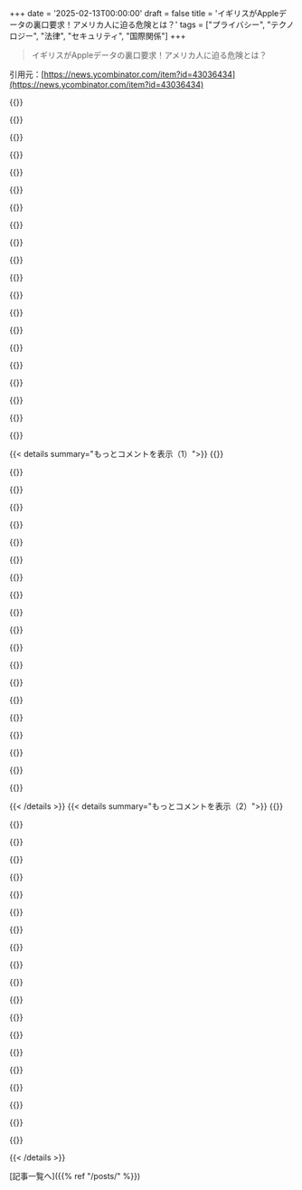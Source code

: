 +++
date = '2025-02-13T00:00:00'
draft = false
title = 'イギリスがAppleデータの裏口要求！アメリカ人に迫る危険とは？'
tags = ["プライバシー", "テクノロジー", "法律", "セキュリティ", "国際関係"]
+++

> イギリスがAppleデータの裏口要求！アメリカ人に迫る危険とは？

引用元：[https://news.ycombinator.com/item?id=43036434](https://news.ycombinator.com/item?id=43036434)

{{<matomeQuote body="イギリスのやり方は明らかに行き過ぎだと思う。イギリス以外の国に住んでいるなら、この問題はみんなに関わるリスクだよ。イギリス政府が自国の土壌に足を踏み入れたことがない人間のハードウェアにもバックドアが必要だと思っているんだ。大規模監視はみんなにとって脅威だが、これは暗号化に対するバックドアの要求で、全てに対して適用される。これは権限の大きな過剰行使だ。" userName="Shank" createdAt="2025-02-13T15:19:18" color="#ff5733">}}

{{<matomeQuote body="この件についてのBBCの報道があるよ：<https://www.bbc.co.uk/news/articles/c20g288yldko>。AppleのE2EE技術を使ったADPで保存されたコンテンツにはバックドアが必要になる。iOSへのバックドアは大規模な攻撃対象になっちゃうから、これらの規制は本当に滑稽だ。悪人は簡単にそれを回避できるから、無実の人がデータを盗まれ、ターゲットにされている人はまったく影響を受けないというおかしな状況がある。" userName="kitd" createdAt="2025-02-13T16:26:14" color="#ff5c5c">}}

{{<matomeQuote body="これは考えの犯罪を信じる政府だ。彼らは、政府が気に入らないメッセージを友達に送ったり、違法なミームを持っていることで逮捕するだろう。もし1984年の前提があったとしたら、こんな感じだ。" userName="wonderwonder" createdAt="2025-02-13T17:12:52" color="">}}

{{<matomeQuote body="私もイギリス政府のサイバーセキュリティやテロ対策の姿勢には全く賛同できない。実際、イギリスの市民として、多くの政策に対して反対運動をしてきた。ただ、ここでよく見られる”考えの警察”や”ミームを投稿して逮捕される”というコメントはナンセンスなミームだと思う。実際に逮捕されたのは暴動を煽った人たちで、アメリカでのキャピトルヒルの騒動に関しても、組織に関与した人が逮捕されている。" userName="hnlmorg" createdAt="2025-02-13T17:21:26" color="#ff5733">}}

{{<matomeQuote body="完全に合法な反王室のプロパガンダで逮捕された人がいるし、何も書かれてない紙での抗議で逮捕されそうになった人もいるから、同意できない。" userName="impossiblefork" createdAt="2025-02-13T18:58:25" color="">}}

{{<matomeQuote body=">この議論にあるようなイギリスがオーウェル的な警察国家になったという wild claims。<br>確かにその方向に進んでいる気がする。自由の少ない開発国や同盟国の中でも特にそう感じる。" userName="kennysoona" createdAt="2025-02-14T04:08:36" color="">}}

{{<matomeQuote body="どの国もその方向に進んでいるね。今の政治の流れだから、不満はあるけど、イギリスだけに責任を問うことはできない。" userName="hnlmorg" createdAt="2025-02-14T08:25:39" color="">}}

{{<matomeQuote body="イギリスがその点でリードしているように感じるね。オーストラリアも候補だけど、例えばイギリスは暗号化ボリュームのパスワードを忘れた人を投獄できるというおぞましい法律を導入したのはかれこれ十年以上前のことだよ。" userName="kennysoona" createdAt="2025-02-14T08:29:25" color="#45d325">}}

{{<matomeQuote body="法自体があるのはちょっと問題だよね。それに、Charlesの戴冠式での抗議者たちも結構あからさまだったし、警察がツイートで出動する例が多いのも気になる。" userName="kennysoona" createdAt="2025-02-14T09:04:33" color="">}}

{{<matomeQuote body="いろいろ問題があるよね。だけど、過度な誇張にはイライラしてるんだ。それに、ニュースをTwitterで得る人も多くて、特定のイメージを作り上げてるアカウントが多いんだ。UKに行ったことある？HNを読んで得られる印象は住んでいる人にとっては全く別物だよ。" userName="foldr" createdAt="2025-02-14T09:44:26" color="">}}

{{<matomeQuote body="誇張があるのは同意だし、UKが他の国より進んでいるように思う。> UKに行ったことある？HNを読むだけでは住んでる人には理解できないかも。スコットランドに住んでたし、ロンドンにもよく行くけど、普通の国だと思う。でも、急に変わることもあるよね。ツイートで警察が来るのは確かによくあるし心配だ。" userName="kennysoona" createdAt="2025-02-14T10:27:25" color="#ff5733">}}

{{<matomeQuote body="そういうけど、アメリカでも同じようなことが起きてるから、UKが特別進んでるわけじゃないと思う。でも、ロンドンの監視カメラは進んでるし、逆に妊娠中絶や性のアイデンティティについてはずいぶんオープンだと思うよ。UKの法律はMuskのツイートだけじゃ決まらないし。" userName="hnlmorg" createdAt="2025-02-14T10:48:22" color="#ff33a1">}}

{{<matomeQuote body="> 警察がツイートに対して思考警察みたいに行動することには同意できないね。抗議者が逮捕された例は見せたけど、ツイートに対する警察の行動の例は示せないと思う。> オープンマインドについて言ったけど、考え方の強制があるんじゃないかな。私はトランスだけど、警察が人の家に行くのは賛成できないね。" userName="kennysoona" createdAt="2025-02-14T11:19:23" color="#785bff">}}

{{<matomeQuote body="> その例を他で見せたことがあるけど、これと同じ程度のものは見せられないと思うよ。> 強制された考えではないと言ってるけど、逆にUKでもトランスジェンダーを非難する声が多いこともあるし。" userName="hnlmorg" createdAt="2025-02-15T09:26:01" color="">}}

{{<matomeQuote body="> 他の例を見せてくれない？同じようなことはUKで起こってるとは思えない。> じゃあなんで誤った考えを持つと警察が出動するんだ？" userName="kennysoona" createdAt="2025-02-15T09:42:01" color="">}}

{{<matomeQuote body="そんな風に誰かがツイートするたびに警察が来るなんて言ってるわけじゃないよ。ただ、ツイートのことで警察が来てる案例が結構あるのは確か。それは他の先進国では見られないほど多いと思う。20回でも大きな問題で、実際はその数はもっと多いと思う。" userName="kennysoona" createdAt="2025-02-14T11:16:21" color="">}}

{{<matomeQuote body="20回って具体的に何があったの？客観的な言葉で説明して、感情的な言葉は使わなくていいから。" userName="foldr" createdAt="2025-02-14T11:45:48" color="">}}

{{<matomeQuote body="UKでは法を破らないツイートをした人が警察に呼び出されてる。多くは性別アイデンティティに関するもので、直接的に攻撃的でもないのに警察が出てくるのは驚くよ。" userName="kennysoona" createdAt="2025-02-14T12:24:20" color="#ff33a1">}}

{{<matomeQuote body=">この２０って数字をどうやって出したのかってのが全然不明。(中略)すぐに調べればわかるよ。これは例の一つだし、記事元がDMでも関係ない。>警察が意見を持つ人に来るってのが問題なんだよ。ツイートは警察本部で見えてたし、警察を送るのは脅しに感じる。" userName="kennysoona" createdAt="2025-02-14T13:21:37" color="">}}

{{<matomeQuote body="UK政府の要望には完全に反対だけど、技術者は安全な暗号を選ぶことができるんだ。でも大多数の犯罪者はあんまり頭が良くないから、このバックドアはほとんどの人に効くだろうけど...それでもプライバシーの観点からも悪いアイデアだし、将来的に利用されるリスクもあるから問題だよ。" userName="swores" createdAt="2025-02-13T16:38:38" color="#785bff">}}

{{< details summary="もっとコメントを表示（1）">}}
{{<matomeQuote body="国の境内でバックドアを要求するのは絶対に受け入れられない。兵器的な行動として、国の境内でこんな要求をするなんて大きな越権行為だ。" userName="JoshTriplett" createdAt="2025-02-13T15:28:50" color="">}}

{{<matomeQuote body="数年前にオーストラリアで同じような法律が通った。オーストラリアの法律機関は企業にバックドアを導入させられる。これが経済に影響を及ぼすまで、他の国も同じような法律を作るだろう。" userName="jeroenhd" createdAt="2025-02-13T15:32:36" color="">}}

{{<matomeQuote body="それはどうやって知るの？アメリカも企業にバックドアを加えさせるプロセスがあるし、もしかするとアメリカがアクセスを求めていてそれを五眼同盟を通じて実現してる可能性も。" userName="nickslaughter02" createdAt="2025-02-13T16:20:28" color="">}}

{{<matomeQuote body="アメリカの憲法では強制労働と強制的言論は禁止されている。Appleは数年前にFBIからの要求に対してこの論点で勝ったが、最近はどうなのか。" userName="quesera" createdAt="2025-02-13T17:17:29" color="">}}

{{<matomeQuote body="アメリカはIntel MEソフトウェアを通じてほとんどのラップトップにバックドアを持ってる。PRISMを使って主要なSaaSでも同様だし、スノーデンの暴露からもわかるように、知られていないバックドアが存在する可能性が高い。" userName="BiteCode_dev" createdAt="2025-02-13T17:21:21" color="#ff5733">}}

{{<matomeQuote body=">Appleにバックドアがある可能性が高いって繰り返されるけど、PRISMが自主的に協力したプログラムだと思われてるのは間違いだ。PRISMはアメリカが何でもデータを押収してたもので、参加してた企業は被害者であって参加者ではない。" userName="quesera" createdAt="2025-02-13T17:43:16" color="#45d325">}}

{{<matomeQuote body="そうだね。アメリカが海外から市民を監視したいとき、最初に行く国はどこだろうね？おそらく、他の方法で彼らを監視している国だろうね。" userName="matt-p" createdAt="2025-02-13T16:41:18" color="">}}

{{<matomeQuote body="これをずっと言ってるけど、誰も信じてくれない。プライバシーの話を企業に集中させるから、政府がこれを利用してるんだ。個人的には、企業からのプライバシーはそんなに大事じゃないけど、政府からのプライバシーは超重要。" userName="Nifty3929" createdAt="2025-02-13T18:13:00" color="#ff5733">}}

{{<matomeQuote body="＞あなたは言った。それが真実。悪い政府の手にデータを渡さないようにするなら、企業にも渡さないようにする必要がある。" userName="amelius" createdAt="2025-02-13T18:21:30" color="#ff5c5c">}}

{{<matomeQuote body="ありがとう。政府の規制が企業よりも厳しくなると、企業がそれを利用してすぐにビジネスを始めるだけだよね。" userName="schiffern" createdAt="2025-02-13T19:03:00" color="">}}

{{<matomeQuote body="公平に言うと、Appleはユーザーのデータを手元におかないように頑張ってるみたいだよ。" userName="Angostura" createdAt="2025-02-13T20:30:55" color="">}}

{{<matomeQuote body="ほとんどのユーザーの危険要因は、物をなくしたり、自分でバカなことをしたりすることだと思う。Appleにはその辺を直してほしい。Appleはこれを分かっていて、たいていの市場には有能なサポートがあるから。" userName="Terretta" createdAt="2025-02-14T02:51:04" color="">}}

{{<matomeQuote body="一方で、デフォルトでE2Eを使わない理由もわかる。多くのユーザーにとってデータの復旧が難しくなるし、お客さんが困る原因にもなる。でも、もしデフォルトでそれを使わないなら、ユーザーにそのオプションをもっとはっきり示すべきだよね。今の状態は誤解を招く。" userName="HelloImSteven" createdAt="2025-02-13T22:30:16" color="#ff33a1">}}

{{<matomeQuote body="それが企業が最悪なことをするわけじゃないよ。企業が最悪なことをするなら、個人情報を売ったり、重要な機能を独占して搾取したり、独占した重要なユーティリティからブロックされたりすることだ。両方に注目する必要がある。" userName="binarymax" createdAt="2025-02-13T18:22:09" color="#38d3d3">}}

{{<matomeQuote body="会社の中にいるストーカーがプライベート情報にアクセスできるってのは、テクニカルなミスや情報が漏れたりする一般的なプライバシーの脅威だよね。ストーカーが警察官なのも悪いけど、アパートの鍵管理会社とか、他の非政府の会社でのストーカーも同じくらいヤバいよ。" userName="rendaw" createdAt="2025-02-14T06:02:49" color="#38d3d3">}}

{{<matomeQuote body="こういう事例の具体例ってあるの？ちょっと無理がある気がする。でも一方で、UKで人種差別的なDMを送った人が逮捕された例はあるよね。" userName="Fernicia" createdAt="2025-02-13T20:08:14" color="">}}

{{<matomeQuote body="これが思い浮かんだ例だね：<br>https://www.theguardian.com/technology/2022/aug/22/google-cs...<br>Googleアカウントを持ってないのは大した問題じゃないけど、みんながそのサービスに依存してるから、結構な事故だと思う。" userName="biesnecker" createdAt="2025-02-13T20:24:43" color="">}}

{{<matomeQuote body="政府は投票で責任を持たせられるけど、AppleやAmazon、Alphabetにはコントロールできない。政府が私を牢獄に入れようとしたら法廷で訴えることはできるけど、Googleに対しては訴えられない。彼らは選挙で選ばれたわけでもなく、制御もできない存在だから。" userName="ta1243" createdAt="2025-02-13T19:12:01" color="#ff5c5c">}}

{{<matomeQuote body="電話を持ってないから安全だと思ってるかもしれないけど、実はメタは影であなたの位置を把握してるし、他の会社も同じようにデータを集めてる。この個人主義的思考は破綻してるよ。" userName="ta1243" createdAt="2025-02-13T19:24:13" color="">}}

{{<matomeQuote body="> 私の家族の系図を政府が持ってない<br>実際には持ってるよ。親の情報が出生証明書に載ってるから、それだけでもそうだし、結婚証明書や名前変更の書類も出してる。DNAの情報も少しは持ってるんじゃないかな。" userName="itishappy" createdAt="2025-02-13T19:43:46" color="">}}


{{< /details >}}
{{< details summary="もっとコメントを表示（2）">}}
{{<matomeQuote body="政府が23andmeやAncestryの遺伝子データベースにアクセスしてないと思ってる？GmailやiCloud、Gmapsの位置情報もそうだし、企業と政府、どちらがプライバシーの侵害がひどいか決めるのは難しいよね。すべてを知ってるのは必要なことだけに制限したい。" userName="danielbln" createdAt="2025-02-13T19:37:52" color="#38d3d3">}}

{{<matomeQuote body="データベースを設置する際にギャグオーダーが入るまで、そのことに関しては両方の組織、プライベート企業と政府、を責任を持たせる必要があるよ。" userName="danielbln" createdAt="2025-02-14T13:22:08" color="">}}

{{<matomeQuote body="無理だよ。カリフォルニアみたいに3943万人が住んでる州は、人口538486人のワイオミング州と同じだけの上院議員がいる。ディストリクト改編や選挙人団の存在もあるし、集団の一部としての投票は人民の意思を反映してない。" userName="scarface_74" createdAt="2025-02-13T19:38:15" color="">}}

{{<matomeQuote body="市民は上院ではなく、下院で代表されてる。だからカリフォルニアは52人の代表がいて、ワイオミングは1人。上院は州そのものを代表しているから、各州2人の上院議員がいる。この上院と下院の違いの誤解は終わらせるべきだね。" userName="slillibri" createdAt="2025-02-13T20:11:50" color="#38d3d3">}}

{{<matomeQuote body="カリフォルニアは代表数が52倍なのに対して人口は80倍だ。そのギャップが、下院のサイズ制限を緩和すべき理由だよ。" userName="jwkpiano1" createdAt="2025-02-13T20:48:28" color="">}}

{{<matomeQuote body="上院がなければアメリカ合衆国の形成はもっと時間がかかっただろう。上院が州議会によって選ばれていた時は、公共の圧力とは別のグループに恵まれていたんだ。" userName="devilbunny" createdAt="2025-02-13T20:38:03" color="">}}

{{<matomeQuote body="＞企業がやる最悪のことは（政府にデータを渡すこと以外では）あなたに何かを売ることだ。それは怖くない。政府はあなたが反抗的な行動をすると投獄する可能性がある。" userName="rdtsc" createdAt="2025-02-13T18:28:04" color="">}}

{{<matomeQuote body="民主主義では政府は選挙の結果だけど、必ずしも多数派を代表するわけではない。このため、個人の権利を重視する文化が必要だ。" userName="bad_user" createdAt="2025-02-13T20:07:23" color="#ff33a1">}}

{{<matomeQuote body="企業はあなたの仕事を盗むこともあるから、政府よりもはるかに危険だ。私の政府は私のコンピューターの中身を気にしないけど、企業は全てを利用しようとする。" userName="impossiblefork" createdAt="2025-02-13T18:46:13" color="">}}

{{<matomeQuote body="政府に反対の意見を言ったり、抗議活動を試みるとどうなるかを考えてみて。実際には、テキサスで中絶のために州を出る手助けを頼む女性はもっと心配すべきだ。" userName="scarface_74" createdAt="2025-02-13T19:39:26" color="#38d3d3">}}

{{<matomeQuote body="Googleは全く根拠のない理由であなたのデジタルアイデンティティを消すことができる。特に、彼らのシステムに依存している人は多いから。" userName="jasonjayr" createdAt="2025-02-13T19:54:15" color="#785bff">}}

{{<matomeQuote body="はい、でも私の政府は私が抗議活動をしても気にしないだろう。実際、警察が来ることは稀かもしれない。" userName="impossiblefork" createdAt="2025-02-13T22:48:54" color="">}}

{{<matomeQuote body="あなたは警察に何をするかを管理できてると思う？大都市では、民間政府が警察を怒らせることはできない。" userName="scarface_74" createdAt="2025-02-13T23:01:47" color="">}}

{{<matomeQuote body="Appleは、年に7万以上のユーザーアカウントのデータをアメリカ政府に令状なしで提供している。Appleが知っている情報は、FBIも知ることができる。" userName="sneak" createdAt="2025-02-13T19:25:57" color="#785bff">}}

{{<matomeQuote body="正直なところ、技術会社は裁判所の命令や召喚状があれば、購読者のメタデータ（例えば請求先住所や本名）を提供するんだ。でも、実際のユーザーデータ（例えばボイスメール）は令状がないと提供しないよ。最近何か変わったのかな？ それとも、法執行とは異なる情報収集のことを言ってる？" userName="singleshot_" createdAt="2025-02-13T20:18:23" color="#785bff">}}

{{<matomeQuote body="これは間違ってるよ。FAA702の収集ではフルコンテンツが得られるんだ。これはEdward Snowdenによって明らかにされたことで、内部コーダ名はPRISMだよ。外国の情報収集と国内の法執行の境界はもはや存在しない。だから、平行構築が今日一般的なんだ。" userName="sneak" createdAt="2025-02-13T20:23:13" color="#ff5c5c">}}

{{<matomeQuote body="Appleの透明性報告書を見てみて。FISA（FAA702、別名Prism）のセクションを調べてみて。Snowdenのスライドによると、これ（FAA702の収集）はアメリカのスパイが最も多く使う収集方法だよ。彼らは、数クリックで国内のほぼすべてのカメラロールやiMessageを読めるんだ。" userName="sneak" createdAt="2025-02-13T19:45:42" color="#ff5733">}}

{{<matomeQuote body="iMessageのe2eeってのは意味がないんだ。iCloudバックアップのe2eeはオプトインで、約0%のAppleのユーザーがそれをオンにしているから、実質的には非e2eeなんだ。iMessageのアクセスデータは非e2eeのiCloudバックアップに保存されてる。このせいで、iMessageのe2eeは無意味になってる。全てのiMessageがAppleに非e2eeでバックアップされちゃうんだ。" userName="sneak" createdAt="2025-02-14T08:07:58" color="#45d325">}}

{{<matomeQuote body=">プライバシーの会話を企業に集中させるんだ<br>政府に焦点を当てよう。政府はクッキーで私を追跡したり、クラウドサービスを提供したり、広告で追跡したりしてるの？<br>申し訳ないけど、私たちはプライバシーが失われていく元に関して話すべきだと思う。実際、企業がプライバシーを国家レベルで提示させたがっている方が、彼らのブランドについては少し簡単に主張できるかもしれない。" userName="JKCalhoun" createdAt="2025-02-13T19:27:51" color="">}}

{{<matomeQuote body="ちょっとシニカルになるけど、最近の安全機関に関する情報を見たら、アメリカが不人気なことや明らかに違法なことをしたいときには、イギリス（や他のパートナー国）に頼んで代わりにやってもらうのがはっきりしてるんだ。アメリカ政府はアメリカ市民に対してAppleにデータを要求できないけど、もしイギリスがそのデータを得て、それがエージェンシー間で共有されると......それは全て大丈夫。もう何年も前から起こっているんだ。" userName="gambiting" createdAt="2025-02-13T15:30:28" color="#ff5733">}}


{{< /details >}}


[記事一覧へ]({{% ref "/posts/" %}})
